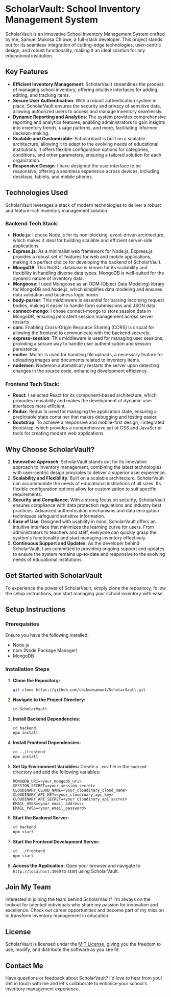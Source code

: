 # ScholarVault: School Inventory Management System

ScholarVault is an innovative School Inventory Management System crafted by me, Samuel Mukosa Chibwe, a full-stack developer. This project stands out for its seamless integration of cutting-edge technologies, user-centric design, and robust functionality, making it an ideal solution for any educational institution.

## Key Features

- **Efficient Inventory Management**: ScholarVault streamlines the process of managing school inventory, offering intuitive interfaces for adding, editing, and tracking items.
- **Secure User Authentication**: With a robust authentication system in place, ScholarVault ensures the security and privacy of sensitive data, allowing authorized users to access and manage inventory seamlessly.
- **Dynamic Reporting and Analytics**: The system provides comprehensive reporting and analytics features, enabling administrators to gain insights into inventory trends, usage patterns, and more, facilitating informed decision-making.
- **Scalable and Customizable**: ScholarVault is built on a scalable architecture, allowing it to adapt to the evolving needs of educational institutions. It offers flexible configuration options for categories, conditions, and other parameters, ensuring a tailored solution for each organization.
- **Responsive Design**: I have designed the user interface to be responsive, offering a seamless experience across devices, including desktops, tablets, and mobile phones.

## Technologies Used

ScholarVault leverages a stack of modern technologies to deliver a robust and feature-rich inventory management solution:

### Backend Tech Stack:

- **Node.js**: I chose Node.js for its non-blocking, event-driven architecture, which makes it ideal for building scalable and efficient server-side applications.
- **Express.js**: As a minimalist web framework for Node.js, Express.js provides a robust set of features for web and mobile applications, making it a perfect choice for developing the backend of ScholarVault.
- **MongoDB**: This NoSQL database is known for its scalability and flexibility in handling diverse data types. MongoDB is well-suited for the dynamic nature of inventory data.
- **Mongoose**: I used Mongoose as an ODM (Object Data Modeling) library for MongoDB and Node.js, which simplifies data modeling and ensures data validation and business logic hooks.
- **body-parser**: This middleware is essential for parsing incoming request bodies, making it easier to handle form submissions and JSON data.
- **connect-mongo**: I chose connect-mongo to store session data in MongoDB, ensuring persistent session management across server restarts.
- **cors**: Enabling Cross-Origin Resource Sharing (CORS) is crucial for allowing the frontend to communicate with the backend securely.
- **express-session**: This middleware is used for managing user sessions, providing a secure way to handle user authentication and session persistence.
- **multer**: Multer is used for handling file uploads, a necessary feature for uploading images and documents related to inventory items.
- **nodemon**: Nodemon automatically restarts the server upon detecting changes in the source code, enhancing development efficiency.

### Frontend Tech Stack:

- **React**: I selected React for its component-based architecture, which promotes reusability and makes the development of dynamic user interfaces more efficient.
- **Redux**: Redux is used for managing the application state, ensuring a predictable state container that makes debugging and testing easier.
- **Bootstrap**: To achieve a responsive and mobile-first design, I integrated Bootstrap, which provides a comprehensive set of CSS and JavaScript tools for creating modern web applications.

## Why Choose ScholarVault?

1. **Innovative Approach**: ScholarVault stands out for its innovative approach to inventory management, combining the latest technologies with user-centric design principles to deliver a superior user experience.
2. **Scalability and Flexibility**: Built on a scalable architecture, ScholarVault can accommodate the needs of educational institutions of all sizes. Its flexible configuration options allow for customization to suit specific requirements.
3. **Security and Compliance**: With a strong focus on security, ScholarVault ensures compliance with data protection regulations and industry best practices. Advanced authentication mechanisms and data encryption techniques safeguard sensitive information.
4. **Ease of Use**: Designed with usability in mind, ScholarVault offers an intuitive interface that minimizes the learning curve for users. From administrators to teachers and staff, everyone can quickly grasp the system's functionality and start managing inventory effectively.
5. **Continuous Support and Updates**: As the developer behind ScholarVault, I am committed to providing ongoing support and updates to ensure the system remains up-to-date and responsive to the evolving needs of educational institutions.

## Get Started with ScholarVault

To experience the power of ScholarVault, simply clone the repository, follow the setup instructions, and start managing your school inventory with ease.

## Setup Instructions

### Prerequisites
Ensure you have the following installed:
- Node.js
- npm (Node Package Manager)
- MongoDB

### Installation Steps
1. **Clone the Repository:**
   ```bash
   git clone https://github.com/chibwesamuel/ScholarVault.git
   ```
2. **Navigate to the Project Directory:**
   ```bash
   cd ScholarVault
   ```
3. **Install Backend Dependencies:**
   ```bash
   cd backend
   npm install
   ```
4. **Install Frontend Dependencies:**
   ```bash
   cd ../frontend
   npm install
   ```
5. **Set Up Environment Variables:**
   Create a `.env` file in the `backend` directory and add the following variables:
   ```plaintext
   MONGODB_URI=<your_mongodb_uri>
   SESSION_SECRET=<your_session_secret>
   CLOUDINARY_CLOUD_NAME=<your_cloudinary_cloud_name>
   CLOUDINARY_API_KEY=<your_cloudinary_api_key>
   CLOUDINARY_API_SECRET=<your_cloudinary_api_secret>
   EMAIL_USER=<your_email_address>
   EMAIL_PASS=<your_email_password>
   ```
6. **Start the Backend Server:**
   ```bash
   cd backend
   npm start
   ```
7. **Start the Frontend Development Server:**
   ```bash
   cd ../frontend
   npm start
   ```
8. **Access the Application:**
   Open your browser and navigate to `http://localhost:3000` to start using ScholarVault.

## Join My Team

Interested in joining the team behind ScholarVault? I'm always on the lookout for talented individuals who share my passion for innovation and excellence. Check out career opportunities and become part of my mission to transform inventory management in education.

## License

ScholarVault is licensed under the [MIT License](LICENSE), giving you the freedom to use, modify, and distribute the software as you see fit.

## Contact Me

Have questions or feedback about ScholarVault? I'd love to hear from you! Get in touch with me and let's collaborate to enhance your school's inventory management experience.